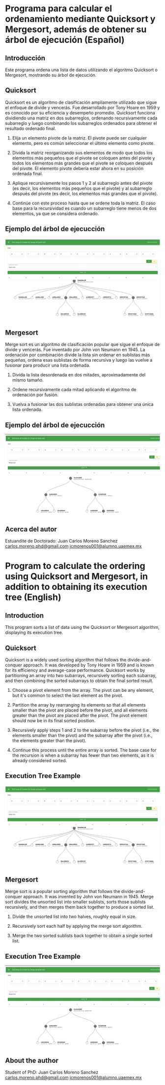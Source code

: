 # Programa para calcular el ordenamiento mediante Quicksort y Mergesort, además de obtener su árbol de ejecución (Español)

## Introducción

Este programa ordena una lista de datos utilizando el algoritmo Quicksort o Mergesort, mostrando su árbol de ejecución.

## Quicksort 

Quicksort es un algoritmo de clasificación ampliamente utilizado que sigue el enfoque de divide y vencerás. Fue desarrollado por Tony Hoare en 1959 y es conocido por su eficiencia y desempeño promedio. Quicksort funciona dividiendo una matriz en dos subarreglos, ordenando recursivamente cada subarreglo y luego combinando los subarreglos ordenados para obtener el resultado ordenado final.

1. Elija un elemento pivote de la matriz. El pivote puede ser cualquier elemento, pero es común seleccionar el último elemento como pivote.

2. Divida la matriz reorganizando sus elementos de modo que todos los elementos más pequeños que el pivote se coloquen antes del pivote y todos los elementos más grandes que el pivote se coloquen después del pivote. El elemento pivote debería estar ahora en su posición ordenada final.

3. Aplique recursivamente los pasos 1 y 2 al subarreglo antes del pivote (es decir, los elementos más pequeños que el pivote) y al subarreglo después del pivote (es decir, los elementos más grandes que el pivote).

4. Continúe con este proceso hasta que se ordene toda la matriz. El caso base para la recursividad es cuando un subarreglo tiene menos de dos elementos, ya que se considera ordenado.

## Ejemplo del árbol de ejecucción

![Quicksort](asserts/quicksort.png)

## Mergesort

Merge sort es un algoritmo de clasificación popular que sigue el enfoque de divide y vencerás. Fue inventado por John von Neumann en 1945. La ordenación por combinación divide la lista sin ordenar en sublistas más pequeñas, ordena esas sublistas de forma recursiva y luego las vuelve a fusionar para producir una lista ordenada.

1. Divida la lista desordenada en dos mitades, aproximadamente del mismo tamaño.

2. Ordene recursivamente cada mitad aplicando el algoritmo de ordenación por fusión.

3. Vuelva a fusionar las dos sublistas ordenadas para obtener una única lista ordenada.

## Ejemplo del árbol de ejecucción

![Mergeort](asserts/mergeSort.png)

## Acerca del autor 
Estuandite de Doctorado: Juan Carlos Moreno Sanchez
carlos.moreno.phd@gmail.com
jcmorenos001@alumno.uaemex.mx

# Program to calculate the ordering using Quicksort and Mergesort, in addition to obtaining its execution tree (English)

## Introduction
This program sorts a list of data using the Quicksort or Mergesort algorithm, displaying its execution tree.

## Quicksort 

Quicksort is a widely used sorting algorithm that follows the divide-and-conquer approach. It was developed by Tony Hoare in 1959 and is known for its efficiency and average-case performance. Quicksort works by partitioning an array into two subarrays, recursively sorting each subarray, and then combining the sorted subarrays to obtain the final sorted result.

1. Choose a pivot element from the array. The pivot can be any element, but it's common to select the last element as the pivot.

2. Partition the array by rearranging its elements so that all elements smaller than the pivot are placed before the pivot, and all elements greater than the pivot are placed after the pivot. The pivot element should now be in its final sorted position.

3. Recursively apply steps 1 and 2 to the subarray before the pivot (i.e., the elements smaller than the pivot) and the subarray after the pivot (i.e., the elements greater than the pivot).

4. Continue this process until the entire array is sorted. The base case for the recursion is when a subarray has fewer than two elements, as it is already considered sorted.

## Execution Tree Example

![Quicksort](asserts/quicksort.png)

## Mergesort

Merge sort is a popular sorting algorithm that follows the divide-and-conquer approach. It was invented by John von Neumann in 1945. Merge sort divides the unsorted list into smaller sublists, sorts those sublists recursively, and then merges them back together to produce a sorted list.

1. Divide the unsorted list into two halves, roughly equal in size.

2. Recursively sort each half by applying the merge sort algorithm.

3. Merge the two sorted sublists back together to obtain a single sorted list.

## Execution Tree Example

![Mergeort](asserts/mergeSort.png)


## About the author
Student of PhD: Juan Carlos Moreno Sanchez
carlos.moreno.phd@gmail.com
jcmorenos001@alumno.uaemex.mx